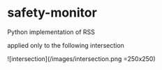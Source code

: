 # safety-monitor
Python implementation of RSS

applied only to the following intersection

![intersection](/images/intersection.png =250x250)
